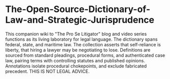 # The-Open-Source-Dictionary-of-Law-and-Strategic-Jurisprudence
This companion wiki to "The Pro Se Litigator" blog and video series functions as its living laboratory for legal language. The dictionary spans federal, state, and maritime law. The collection asserts that self-reliance is liberty, that hiring a lawyer may be negotiating to lose. Definitions are sourced from standard pleadings, procedural forms, and authenticated case law, pairing terms with controlling statutes and published opinions. Annotations isolate procedural chokepoints, and exclude fabricated precedent. 
THIS IS NOT LEGAL ADVICE.
